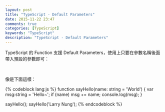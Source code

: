 ```yaml
---
layout: post
title: "TypeScript - Default Parameters"
date: 2015-11-22 23:47
comments: true
categories: [TypeScript]
keywords: "TypeScript"
description: "TypeScript - Default Parameters"
---
```


TypeScript 的 Function 支援 Default Parameters，使用上只要在參數名稱後面帶入預設的參數即可：  

<!-- More -->

<br/>


像是下面這樣：  

{% codeblock lang:js %}
function sayHello(name: string = 'World') {
  var msg:string = 'Hello~';
  if (name)
      msg += name;
  console.log(msg);
}

sayHello();
sayHello('Larry Nung');
{% endcodeblock %}
